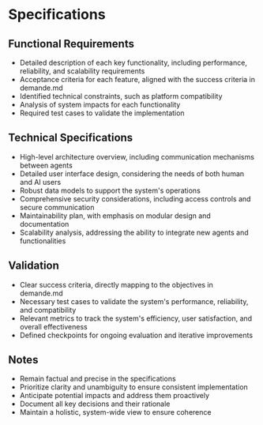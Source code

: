# Specifications

## Functional Requirements
- Detailed description of each key functionality, including performance, reliability, and scalability requirements
- Acceptance criteria for each feature, aligned with the success criteria in demande.md
- Identified technical constraints, such as platform compatibility
- Analysis of system impacts for each functionality
- Required test cases to validate the implementation

## Technical Specifications
- High-level architecture overview, including communication mechanisms between agents
- Detailed user interface design, considering the needs of both human and AI users
- Robust data models to support the system's operations
- Comprehensive security considerations, including access controls and secure communication
- Maintainability plan, with emphasis on modular design and documentation
- Scalability analysis, addressing the ability to integrate new agents and functionalities

## Validation
- Clear success criteria, directly mapping to the objectives in demande.md
- Necessary test cases to validate the system's performance, reliability, and compatibility
- Relevant metrics to track the system's efficiency, user satisfaction, and overall effectiveness
- Defined checkpoints for ongoing evaluation and iterative improvements

## Notes
- Remain factual and precise in the specifications
- Prioritize clarity and unambiguity to ensure consistent implementation
- Anticipate potential impacts and address them proactively
- Document all key decisions and their rationale
- Maintain a holistic, system-wide view to ensure coherence
